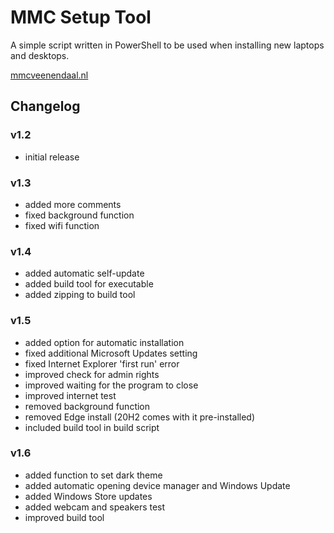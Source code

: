 # MMC Setup Tool

A simple script written in PowerShell to be used when installing new laptops and desktops.

[mmcveenendaal.nl](https://mmcveenendaal.nl)

## Changelog

### v1.2

- initial release

### v1.3

- added more comments
- fixed background function
- fixed wifi function

### v1.4

- added automatic self-update
- added build tool for executable
- added zipping to build tool

### v1.5

- added option for automatic installation
- fixed additional Microsoft Updates setting
- fixed Internet Explorer 'first run' error
- improved check for admin rights
- improved waiting for the program to close
- improved internet test
- removed background function
- removed Edge install (20H2 comes with it pre-installed)
- included build tool in build script

### v1.6

- added function to set dark theme
- added automatic opening device manager and Windows Update
- added Windows Store updates
- added webcam and speakers test
- improved build tool
